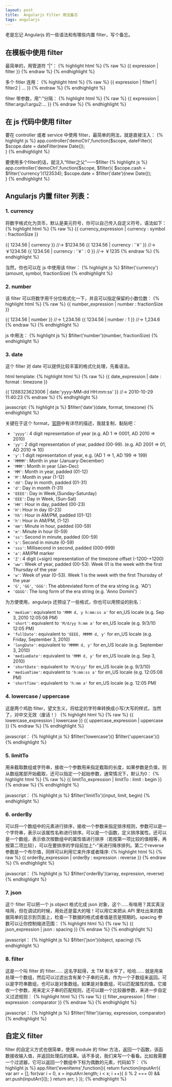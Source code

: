 ```yaml
---
layout: post
title:  Angularjs Filter 用法备忘
tags: angularjs
---
```


老是忘记 Angularjs 的一些语法和有哪些内置 filter，写个备忘。

## 在模板中使用 filter
最简单的，用管道符 “|”：
{% highlight html %}
{% raw %}
{{ expression | filter }}
{% endraw %}
{% endhighlight %}

多个 fitler 连用：
{% highlight html %}
{% raw %}
{{ expression | filter1 | filter2 | ... }}
{% endraw %}
{% endhighlight %}

filter 带参数，用“:”分隔：
{% highlight html %}
{% raw %}
{{ expression | filter:argu1:argu2:... }}
{% endraw %}
{% endhighlight %}

## 在 js 代码中使用 filter
要在 controller 或者 service 中使用 filter，最简单的用法，就是直接注入：
{% highlight js %}
app.controller('demoCtrl',function($scope, dateFilter){
  $scope.date = dateFilter(new Date());  
}
{% endhighlight %}

要使用多个filter的话，就注入“filter之父”——$filter
{% highlight js %}
app.controller('demoCtrl',function($scope, $filter){
  $scope.cash = $filter('currency')(123534);
  $scope.date = $filter('date')(new Date());  
}
{% endhighlight %}

## Angularjs 内置 filter 列表：

### 1. currency
将数字格式化为货币，默认是美元符号，你可以自己传入自定义符号，语法如下：
{% highlight html %}
{% raw %}
{{ currency_expression | currency : symbol : fractionSize }}

<!-- demo -->
{{ 1234.56 | currency }}              //-> $1234.56
{{ 1234.56 | currency : '￥' }}       //-> ￥1234.56
{{ 1234.56 | currency : '￥' : 0 }}   //-> ￥1235
{% endraw %}
{% endhighlight %}

当然，你也可以在 js 中使用该 filter：
{% highlight js %}
$filter('currency')(amount, symbol, fractionSize)
{% endhighlight %}

### 2. number
该 filter 可以将数字用千分位格式化一下，并且可以指定保留的小数位数：
{% highlight html %}
{% raw %}
{{ number_expression | number : fractionSize }}

<!-- demo -->
{{ 1234.56 | number }}            //-> 1,234.56
{{ 1234.56 | number : 1 }}        //-> 1,234.6
{% endraw %}
{% endhighlight %}

js 中用法：
{% highlight js %}
$filter('number')(number, fractionSize)
{% endhighlight %}

### 3. date
这个 filter 对 date 可以提供比较丰富的格式化处理，先看语法。

html template:
{% highlight html %}
{% raw %}
{{ date_expression | date : format : timezone }}

<!-- demo -->
{{ 1288323623006 | date:'yyyy-MM-dd HH:mm:ss' }}  //-> 2010-10-29 11:40:23
{% endraw %}
{% endhighlight %}

javascript:
{% highlight js %}
$filter('date')(date, format, timezone)
{% endhighlight %}

关键在于这个 format，[官网](https://code.angularjs.org/1.4.7/docs/api/ng/filter/date)中有详尽的描述，我就复制、黏贴吧：

- `'yyyy'`: 4 digit representation of year (e.g. AD 1 => 0001, AD 2010 => 2010)
- `'yy'`: 2 digit representation of year, padded (00-99). (e.g. AD 2001 => 01, AD 2010 => 10)
- `'y'`: 1 digit representation of year, e.g. (AD 1 => 1, AD 199 => 199)
- `'MMMM'`: Month in year (January-December)
- `'MMM'`: Month in year (Jan-Dec)
- `'MM'`: Month in year, padded (01-12)
- `'M'`: Month in year (1-12)
- `'dd'`: Day in month, padded (01-31)
- `'d'`: Day in month (1-31)
- `'EEEE'`: Day in Week,(Sunday-Saturday)
- `'EEE'`: Day in Week, (Sun-Sat)
- `'HH'`: Hour in day, padded (00-23)
- `'H'`: Hour in day (0-23)
- `'hh'`: Hour in AM/PM, padded (01-12)
- `'h'`: Hour in AM/PM, (1-12)
- `'mm'`: Minute in hour, padded (00-59)
- `'m'`: Minute in hour (0-59)
- `'ss'`: Second in minute, padded (00-59)
- `'s'`: Second in minute (0-59)
- `'sss'`: Millisecond in second, padded (000-999)
- `'a'`: AM/PM marker
- `'Z'`: 4 digit (+sign) representation of the timezone offset (-1200-+1200)
- `'ww'`: Week of year, padded (00-53). Week 01 is the week with the first Thursday of the year
- `'w'`: Week of year (0-53). Week 1 is the week with the first Thursday of the year
- `'G'`, `'GG'`, `'GGG'`: The abbreviated form of the era string (e.g. 'AD')
- `'GGGG'`: The long form of the era string (e.g. 'Anno Domini')

为方便使用，angularjs 还预设了一些格式，你也可以用预设的别名：

- `'medium'`: equivalent to `'MMM d, y h:mm:ss a'` for en_US locale (e.g. Sep 3, 2010 12:05:08 PM)
- `'short'`: equivalent to `'M/d/yy h:mm a'` for en_US locale (e.g. 9/3/10 12:05 PM)
- `'fullDate'`: equivalent to `'EEEE, MMMM d, y'` for en_US locale (e.g. Friday, September 3, 2010)
- `'longDate'`: equivalent to `'MMMM d, y'` for en_US locale (e.g. September 3, 2010)
- `'mediumDate'`: equivalent to `'MMM d, y'` for en_US locale (e.g. Sep 3, 2010)
- `'shortDate'`: equivalent to `'M/d/yy'` for en_US locale (e.g. 9/3/10)
- `'mediumTime'`: equivalent to `'h:mm:ss a'` for en_US locale (e.g. 12:05:08 PM)
- `'shortTime'`: equivalent to `'h:mm a'` for en_US locale (e.g. 12:05 PM)

### 4. lowercase / uppercase
这是两个鸡肋 filter，望文生义，将给定的字符串转换成小写/大写的样式，当然了，对中文无效（废话！）
{% highlight html %}
{% raw %}
{{ lowercase_expression | lowercase }}
{{ uppercase_expression | uppercase }}
{% endraw %}
{% endhighlight %}

javascript：
{% highlight js %}
$filter('lowercase')()
$filter('uppercase')()
{% endhighlight %}

### 5. limitTo
用来截取数组或字符串，接收一个参数用来指定截取的长度，如果参数是负值，则从数组尾部开始截取，还可以指定一个起始参数，通常情况下，默认为0：
{% highlight html %}
{% raw %}
{{ limitTo_expression | limitTo : limit : begin }}
{% endraw %}
{% endhighlight %}

javascript：
{% highlight js %}
$filter('limitTo')(input, limit, begin)
{% endhighlight %}

### 6. orderBy
可以将一个数组中的元素进行排序，接收一个参数来指定排序规则，参数可以是一个字符串，表示以该属性名称进行排序。可以是一个函数，定义排序属性。还可以是一个数组，表示依次按数组中的属性值进行排序（若按第一项比较的值相等，再按第二项比较），可以在要排序的字段前加上“-”来进行降序排列。第二个reverse参数是一个布尔值，同样可以利用它来升序或者降序:
{% highlight html %}
{% raw %}
{{ orderBy_expression | orderBy : expression : reverse }}
{% endraw %}
{% endhighlight %}

javascript：
{% highlight js %}
$filter('orderBy')(array, expression, reverse)
{% endhighlight %}

### 7. json
这个 filter 可以把一个 js object 格式化成 json 对象，这个……有啥用？其实真没啥用，但在调试的时候，用处还是蛮大的哦！可以用它来把从 API 里吐出来的数据简单的显示到页面上，检查一下数据的格式或者值是否是预期的。spacing 参数可以让你控制缩进范围：
{% highlight html %}
{% raw %}
{{ json_expression | json : spacing }}
{% endraw %}
{% endhighlight %}

javascript：
{% highlight js %}
$filter('json')(object, spacing)
{% endhighlight %}

### 8. filter
这是一个叫 filter 的 filter…… 这名字起得，太 TM 有水平了，哈哈…… 就是用来处理一个数组，然后可以过滤出含有某个子串的元素，作为一个子数组来返回。可以是字符串数组，也可以是对象数组。如果是对象数组，可以匹配属性的值。它接收一个参数，用来定义子串的匹配规则，还可以跟一个比较器参数，来进一步自定义过滤规则：
{% highlight html %}
{% raw %}
{{ filter_expression | filter : expression : comparator }}
{% endraw %}
{% endhighlight %}

javascript：
{% highlight js %}
$filter('filter')(array, expression, comparator)
{% endhighlight %}

## 自定义 filter
filter 的自定义方式也很简单，使用 module 的 filter 方法，返回一个函数，该函数接收输入值，并返回处理后的结果。话不多说，我们来写一个看看。比如我需要一个过滤器，它可以返回一个数组中下标为偶数的元素，代码如下：
{% highlight js %}
app.filter('evenItems',function(){
  return function(inputArr){
    var arr = [];
    for(var i = 0, x = inputArr.length; i < x; i ++){
      (i % 2 === 0) && arr.push(inputArr[i]);
    }
    return arr;
  }
});
{% endhighlight %}

